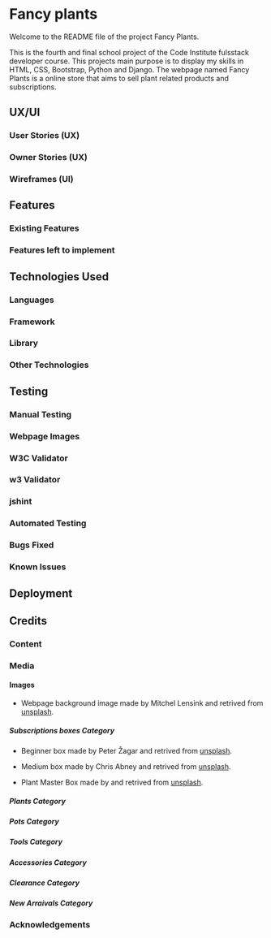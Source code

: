 # Fancy plants
Welcome to the README file of the project Fancy Plants.

This is the fourth and final school project of the Code Institute 
fulsstack developer course. This projects main purpose is to display my
skills in HTML, CSS, Bootstrap, Python and Django. The webpage named
Fancy Plants is a online store that aims to sell plant related products
and subscriptions.


## UX/UI

### User Stories (UX)

### Owner Stories (UX)

### Wireframes (UI)


## Features

### Existing Features

### Features left to implement


## Technologies Used

### Languages

### Framework

### Library

### Other Technologies


## Testing

### Manual Testing

### Webpage Images

### W3C Validator

### w3 Validator

### jshint

### Automated Testing

### Bugs Fixed

### Known Issues


## Deployment

### 


## Credits

### Content

### Media

#### Images

- Webpage background image made by Mitchel Lensink and retrived from [unsplash](https://unsplash.com/photos/DFIl2Kw6ulw).



##### Subscriptions boxes Category
- Beginner box made by Peter Žagar and retrived from [unsplash](https://unsplash.com/photos/bLgWa9b0ioY).

- Medium box made by Chris Abney and retrived from [unsplash](https://unsplash.com/photos/qLW70Aoo8BE).

- Plant Master Box made by  and retrived from [unsplash]().

##### Plants Category


##### Pots Category


##### Tools Category


##### Accessories Category


##### Clearance Category


##### New Arraivals Category




### Acknowledgements 